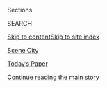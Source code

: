 <div id="app">

<div>

<div class="NYTAppHideMasthead css-zz1s19 e1suatyy0">

<div class="section css-ui9rw0 e1suatyy2">

<div class="css-11hrj97 er09x8g0">

<div class="css-6n7j50">

</div>

<span class="css-1dv1kvn">Sections</span>

<div class="css-10488qs">

<span class="css-1dv1kvn">SEARCH</span>

</div>

[Skip to content](#site-content)[Skip to site index](#site-index)

</div>

<div id="masthead-section-label" class="css-1fnb9ct eaxe0e00">

[Scene
City](https://www.nytimes.com/column/scene-city)

</div>

<div class="css-10698na e1huz5gh0">

</div>

</div>

<div id="masthead-bar-one" class="section hasLinks css-15hmgas e1csuq9d3">

<div class="css-uqyvli e1csuq9d0">

</div>

<div class="css-1uqjmks e1csuq9d1">

</div>

<div class="css-9e9ivx">

[](https://myaccount.nytimes.com/auth/login?response_type=cookie&client_id=vi)

</div>

<div class="css-1bvtpon e1csuq9d2">

[Today’s Paper](https://www.nytimes.com/section/todayspaper)

</div>

</div>

</div>

</div>

<div data-aria-hidden="false">

<div id="site-content" data-role="main">

<div id="top-wrapper" class="css-15p45cc eaca97t0" type="top">

<div id="top-slug" class="css-19x0jxb eaca97t1" hidden="">

Advertisement

</div>

[Continue reading the main
story](#after-top)

<div class="ad top-wrapper" style="text-align:center;height:100%;display:block;min-height:90px">

<div id="top" class="place-ad" data-position="top" data-size-key="top">

</div>

</div>

<div id="after-top">

</div>

</div>

<div id="collection-scene-city" class="section css-15h4p1b e9abtgs0">

<div class="css-1j21atc e1svk9qx1">

<div class="css-fmiefx e1svk9qx2">

<div class="css-1hk7r2m eu54l5x0">

<div id="sponsor-wrapper" class="css-7a1pgi eaca97t0" type="sponsor" hidden="">

<div id="sponsor-slug" class="css-1l4mleb eaca97t1" hidden="">

Supported by

</div>

[Continue reading the main
story](#after-sponsor)

<div id="sponsor" class="ad sponsor-wrapper" style="text-align:left;height:100%;display:block">

</div>

<div id="after-sponsor">

</div>

</div>

</div>

### <span class="css-hue6tr ezz4tcd1">[Fashion](/section/fashion)</span>

</div>

<div class="css-nfcc9b e1svk9qx3">

<div class="css-vl9dhg e1svk9qx5">

<div class="css-1nrhkj6 e1svk9qx6">

# Scene City

<div class="follow-button-placeholder" data-collection-id="">

</div>

</div>

## <span>Who’s who from the week’s A-list dinners, celebrity gatherings and after-parties.</span>

</div>

</div>

## <span>Who’s who from the week’s A-list dinners, celebrity gatherings and after-parties.</span>

</div>

<div class="css-1rclpnj ekkqrpp0">

</div>

<div class="css-185go5a e1o5byef0">

<div class="css-15cbhtu">

  - [Latest](#stream-panel)
  - <span class="css-6n7j50">Search</span>
    <div class="control">
    <div class="label-container css-1dv1kvn">
    Search
    </div>
    <div class="css-wm4t3d">
    **<span id="clear-search-input" class="css-1dv1kvn">Clear this text
    input</span>
    </div>
    </div>
    <span class="css-1iovbfw"></span>

<div id="stream-panel" class="section css-8msx5b e1jz0cab1">

<div class="css-13mho3u">

1.  
    
    <div class="css-1cp3ece">
    
    <div class="css-1l4spti">
    
    [](/2020/05/25/style/chairing-a-gala-while-stuck-in-mustique.html)
    
    <div class="css-79elbk">
    
    ![](https://static01.nyt.com/images/2020/07/12/fashion/22Scene3/merlin_164363121_fa9d308e-394e-4a16-8f10-7775197c8a5e-thumbWide.jpg?quality=75&auto=webp&disable=upscale)
    
    </div>
    
    ## Chairing a Gala While Stuck in Mustique
    
    How Adrienne Arsht, Tonya Lewis Lee and Dee Ocleppo Hilfiger are
    hunkering down.
    
    <div class="css-1nqbnmb ea5icrr0">
    
    By <span class="css-1n7hynb">Ruth La
    Ferla</span>
    
    </div>
    
    </div>
    
    <div class="css-1lc2l26 e1xfvim33">
    
    </div>
    
    </div>

2.  
    
    <div class="css-1cp3ece">
    
    <div class="css-1l4spti">
    
    [](/2020/05/08/style/sweatpants-and-no-caviar.html)
    
    <div class="css-79elbk">
    
    ![](https://static01.nyt.com/images/2020/05/10/fashion/08scene4/merlin_167736819_fcb5a6fa-8390-40ab-bd91-7c94ea882193-thumbWide.jpg?quality=75&auto=webp&disable=upscale)
    
    </div>
    
    ## Sweatpants and No Caviar
    
    Dennis Basso, Agnes Hsu-Tang and Athena Calderone are finding solace
    outside the big city.
    
    <div class="css-1nqbnmb ea5icrr0">
    
    By <span class="css-1n7hynb">Ruth La
    Ferla</span>
    
    </div>
    
    </div>
    
    <div class="css-1lc2l26 e1xfvim33">
    
    </div>
    
    </div>

3.  
    
    <div class="css-1cp3ece">
    
    <div class="css-1l4spti">
    
    [](/2020/05/01/style/virtual-galas-and-foodathons.html)
    
    <div class="css-79elbk">
    
    ![](https://static01.nyt.com/images/2020/05/03/fashion/01scene1/merlin_130090058_f56ed957-e20a-45df-b653-46715ce4a960-thumbWide.jpg?quality=75&auto=webp&disable=upscale)
    
    </div>
    
    ## Virtual Galas and ‘Foodathons’
    
    How Billy Eichner, Lizzie Asher and Andrew Saffir are not partying.
    
    <div class="css-1nqbnmb ea5icrr0">
    
    By <span class="css-1n7hynb">Ruth La
    Ferla</span>
    
    </div>
    
    </div>
    
    <div class="css-1lc2l26 e1xfvim33">
    
    </div>
    
    </div>

4.  
    
    <div class="css-1cp3ece">
    
    <div class="css-1l4spti">
    
    [](/2020/04/03/style/zoom-galas-and-vlogging.html)
    
    <div class="css-79elbk">
    
    ![](https://static01.nyt.com/images/2020/04/05/fashion/03scene1/03scene1-thumbWide.jpg?quality=75&auto=webp&disable=upscale)
    
    </div>
    
    ## Zoom Galas and Vlogging
    
    How Larry Milstein, Jill Kargman and Nicky Hilton Rothschild are
    hunkering down.
    
    <div class="css-1nqbnmb ea5icrr0">
    
    By <span class="css-1n7hynb">Ruth La
    Ferla</span>
    
    </div>
    
    </div>
    
    <div class="css-1lc2l26 e1xfvim33">
    
    </div>
    
    </div>

5.  
    
    <div class="css-1cp3ece">
    
    <div class="css-1l4spti">
    
    [](/2020/03/27/style/when-black-tie-is-replaced-by-plaid-pajamas.html)
    
    <div class="css-79elbk">
    
    ![](https://static01.nyt.com/images/2020/03/29/fashion/27scene1/27scene1-thumbWide.jpg?quality=75&auto=webp&disable=upscale)
    
    </div>
    
    ## When Black Tie Is Replaced by Plaid Pajamas
    
    Stacey Bendet, Debbie Bancroft and Wes Gordon are keeping their
    social distance.
    
    <div class="css-1nqbnmb ea5icrr0">
    
    By <span class="css-1n7hynb">Ruth La
    Ferla</span>
    
    </div>
    
    </div>
    
    <div class="css-1lc2l26 e1xfvim33">
    
    </div>
    
    </div>

6.  
    
    <div class="css-1cp3ece">
    
    <div class="css-1l4spti">
    
    [](/2020/03/19/fashion/gala-philanthropy-charity-parties-canceled-coronavirus.html)
    
    <div class="css-79elbk">
    
    ![](https://static01.nyt.com/images/2020/03/22/fashion/19VIRUS-GALA10/19VIRUS-GALA10-thumbWide-v2.jpg?quality=75&auto=webp&disable=upscale)
    
    </div>
    
    ## The Spring Gala Season Has Been Canceled (or Postponed)
    
    Black-tie galas are done. The nonprofits say they’ll survive for
    now, but the bartenders and planners and staff are in trouble.
    
    <div class="css-1nqbnmb ea5icrr0">
    
    By <span class="css-1n7hynb">Ruth La
    Ferla</span>
    
    </div>
    
    </div>
    
    <div class="css-1lc2l26 e1xfvim33">
    
    </div>
    
    </div>

7.  
    
    <div class="css-1cp3ece">
    
    <div class="css-1l4spti">
    
    [](/slideshow/2020/03/13/fashion/tom-sachs-emily-ratajkowski-and-david-byrne-at-art-production-fund-gala.html)
    
    <div class="css-79elbk">
    
    ![](https://static01.nyt.com/images/2020/03/15/fashion/13SCENE-slide-X686/13SCENE-slide-X686-thumbWide.jpg?quality=75&auto=webp&disable=upscale)
    
    </div>
    
    ## Tom Sachs, Emily Ratajkowski and David Byrne at Art Production Fund Gala
    
    One last big bash — for a while, at least.
    
    <div class="css-1nqbnmb ea5icrr0">
    
    By <span class="css-1n7hynb">Denny
    Lee</span>
    
    </div>
    
    </div>
    
    <div class="css-1lc2l26 e1xfvim33">
    
    </div>
    
    </div>

8.  
    
    <div class="css-1cp3ece">
    
    <div class="css-1l4spti">
    
    [](/2020/03/06/style/spring-art-season-is-here.html)
    
    <div class="css-79elbk">
    
    ![](https://static01.nyt.com/images/2020/03/08/fashion/06SCENE-slide-9DUX/06SCENE-slide-9DUX-thumbWide.jpg?quality=75&auto=webp&disable=upscale)
    
    </div>
    
    ## Spring Art Season Is Here
    
    Benefits were held for the Jewish Museum, the Bronx Museum of the
    Arts and MoMA.
    
    <div class="css-1nqbnmb ea5icrr0">
    
    By <span class="css-1n7hynb">Denny
    Lee</span>
    
    </div>
    
    </div>
    
    <div class="css-1lc2l26 e1xfvim33">
    
    </div>
    
    </div>

9.  
    
    <div class="css-1cp3ece">
    
    <div class="css-1l4spti">
    
    [](/slideshow/2020/03/06/fashion/marc-jacobs-sofia-coppola-and-orville-peck-on-the-charity-circuit.html)
    
    <div class="css-79elbk">
    
    ![](https://static01.nyt.com/images/2020/03/08/fashion/06SCENE-slide-9DUX/06SCENE-slide-9DUX-thumbWide.jpg?quality=75&auto=webp&disable=upscale)
    
    </div>
    
    ## Marc Jacobs, Sofia Coppola and Orville Peck on the Charity Circuit
    
    Benefits for the Jewish Museum, the Bronx Museum and MoMA.
    
    <div class="css-1nqbnmb ea5icrr0">
    
    By <span class="css-1n7hynb">Denny
    Lee</span>
    
    </div>
    
    </div>
    
    <div class="css-1lc2l26 e1xfvim33">
    
    </div>
    
    </div>

10. 
    
    <div class="css-1cp3ece">
    
    <div class="css-1l4spti">
    
    [](/2020/02/28/style/defending-children.html)
    
    <div class="css-79elbk">
    
    ![](https://static01.nyt.com/images/2020/03/01/fashion/28scene-slide-MNLH/28scene-slide-MNLH-thumbWide.jpg?quality=75&auto=webp&disable=upscale)
    
    </div>
    
    ## Defending Children
    
    The Art Show opened at the Park Avenue Armory, and the Citizens
    Budget Commission held an awards dinner.
    
    <div class="css-1nqbnmb ea5icrr0">
    
    By <span class="css-1n7hynb">Denny Lee</span>
    
    </div>
    
    </div>
    
    <div class="css-1lc2l26 e1xfvim33">
    
    </div>
    
    </div>

<div class="css-13mho3u">

<div class="css-1t62hi8">

<div class="css-1stvaey">

Show
More

<div>

<div style="border:0;clip:rect(0 0 0 0);height:1px;margin:-1px;overflow:hidden;white-space:nowrap;padding:0;width:1px;position:absolute" data-role="log" data-aria-live="assertive">

</div>

<div style="border:0;clip:rect(0 0 0 0);height:1px;margin:-1px;overflow:hidden;white-space:nowrap;padding:0;width:1px;position:absolute" data-role="log" data-aria-live="assertive">

</div>

<div style="border:0;clip:rect(0 0 0 0);height:1px;margin:-1px;overflow:hidden;white-space:nowrap;padding:0;width:1px;position:absolute" data-role="log" data-aria-live="polite">

</div>

<div style="border:0;clip:rect(0 0 0 0);height:1px;margin:-1px;overflow:hidden;white-space:nowrap;padding:0;width:1px;position:absolute" data-role="log" data-aria-live="polite">

</div>

</div>

</div>

</div>

</div>

</div>

<div class="css-g6hk37 supplemental">

<div id="mid1-wrapper" class="css-10wkyv7 eaca97t0" type="lede">

<div id="mid1-slug" class="css-1tag3rd eaca97t1">

Advertisement

</div>

[Continue reading the main
story](#after-mid1)

<div id="mid1" class="ad mid1-wrapper" style="text-align:center;height:100%;display:block;min-height:250px">

</div>

<div id="after-mid1">

</div>

</div>

<div id="mktg-wrapper" class="css-oxle51 eaca97t0" type="mktg">

<div id="mktg-slug" class="css-1tag3rd eaca97t1">

Advertisement

</div>

[Continue reading the main
story](#after-mktg)

<div id="mktg" class="ad mktg-wrapper" style="text-align:center;height:100%;display:block">

</div>

<div id="after-mktg">

</div>

</div>

</div>

</div>

</div>

</div>

</div>

</div>

## Site Index

<div>

</div>

## Site Information Navigation

  - [© <span>2020</span> <span>The New York Times
    Company</span>](https://help.nytimes.com/hc/en-us/articles/115014792127-Copyright-notice)

<!-- end list -->

  - [NYTCo](https://www.nytco.com/)
  - [Contact
    Us](https://help.nytimes.com/hc/en-us/articles/115015385887-Contact-Us)
  - [Work with us](https://www.nytco.com/careers/)
  - [Advertise](https://nytmediakit.com/)
  - [T Brand Studio](http://www.tbrandstudio.com/)
  - [Your Ad
    Choices](https://www.nytimes.com/privacy/cookie-policy#how-do-i-manage-trackers)
  - [Privacy](https://www.nytimes.com/privacy)
  - [Terms of
    Service](https://help.nytimes.com/hc/en-us/articles/115014893428-Terms-of-service)
  - [Terms of
    Sale](https://help.nytimes.com/hc/en-us/articles/115014893968-Terms-of-sale)
  - [Site
    Map](https://spiderbites.nytimes.com)
  - [Help](https://help.nytimes.com/hc/en-us)
  - [Subscriptions](https://www.nytimes.com/subscription?campaignId=37WXW)

</div>

</div>
